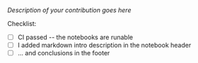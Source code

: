 *Description of your contribution goes here*


Checklist:

- [ ] CI passed -- the notebooks are runable
- [ ] I added markdown intro description in the notebook header
- [ ] ... and conclusions in the footer
